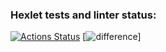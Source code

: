 ### Hexlet tests and linter status:
[![Actions Status](https://github.com/Semikx-x/frontend-project-46/actions/workflows/hexlet-check.yml/badge.svg)](https://github.com/Semikx-x/frontend-project-46/actions)
[![difference](https://github.com/Semikx-x/frontend-project-46/screenshots/difference.png)]